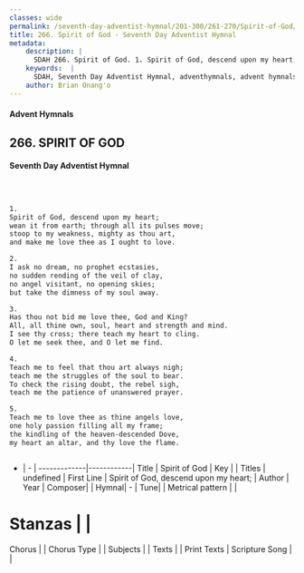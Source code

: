 ```yaml
---
classes: wide
permalink: /seventh-day-adventist-hymnal/201-300/261-270/Spirit-of-God/
title: 266. Spirit of God - Seventh Day Adventist Hymnal
metadata:
    description: |
      SDAH 266. Spirit of God. 1. Spirit of God, descend upon my heart; wean it from earth; through all its pulses move; stoop to my weakness, mighty as thou art, and make me love thee as I ought to love.
    keywords:  |
      SDAH, Seventh Day Adventist Hymnal, adventhymnals, advent hymnals, Spirit of God, Spirit of God, descend upon my heart; 
    author: Brian Onang'o
---
```


#### Advent Hymnals
## 266. SPIRIT OF GOD
#### Seventh Day Adventist Hymnal

```txt



1.
Spirit of God, descend upon my heart;
wean it from earth; through all its pulses move;
stoop to my weakness, mighty as thou art,
and make me love thee as I ought to love.

2.
I ask no dream, no prophet ecstasies,
no sudden rending of the veil of clay,
no angel visitant, no opening skies;
but take the dimness of my soul away.

3.
Has thou not bid me love thee, God and King?
All, all thine own, soul, heart and strength and mind.
I see thy cross; there teach my heart to cling.
O let me seek thee, and O let me find.

4.
Teach me to feel that thou art always nigh;
teach me the struggles of the soul to bear.
To check the rising doubt, the rebel sigh,
teach me the patience of unanswered prayer.

5.
Teach me to love thee as thine angels love,
one holy passion filling all my frame;
the kindling of the heaven-descended Dove,
my heart an altar, and thy love the flame.



```

- |   -  |
-------------|------------|
Title | Spirit of God |
Key |  |
Titles | undefined |
First Line | Spirit of God, descend upon my heart; |
Author | 
Year | 
Composer|  |
Hymnal|  - |
Tune|  |
Metrical pattern | |
# Stanzas |  |
Chorus |  |
Chorus Type |  |
Subjects |  |
Texts |  |
Print Texts | 
Scripture Song |  |
  

